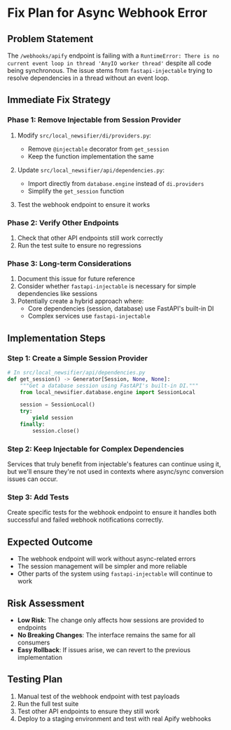 # Fix Plan for Async Webhook Error

## Problem Statement
The `/webhooks/apify` endpoint is failing with a `RuntimeError: There is no current event loop in thread 'AnyIO worker thread'` despite all code being synchronous. The issue stems from `fastapi-injectable` trying to resolve dependencies in a thread without an event loop.

## Immediate Fix Strategy

### Phase 1: Remove Injectable from Session Provider
1. Modify `src/local_newsifier/di/providers.py`:
   - Remove `@injectable` decorator from `get_session`
   - Keep the function implementation the same

2. Update `src/local_newsifier/api/dependencies.py`:
   - Import directly from `database.engine` instead of `di.providers`
   - Simplify the `get_session` function

3. Test the webhook endpoint to ensure it works

### Phase 2: Verify Other Endpoints
1. Check that other API endpoints still work correctly
2. Run the test suite to ensure no regressions

### Phase 3: Long-term Considerations
1. Document this issue for future reference
2. Consider whether `fastapi-injectable` is necessary for simple dependencies like sessions
3. Potentially create a hybrid approach where:
   - Core dependencies (session, database) use FastAPI's built-in DI
   - Complex services use `fastapi-injectable`

## Implementation Steps

### Step 1: Create a Simple Session Provider
```python
# In src/local_newsifier/api/dependencies.py
def get_session() -> Generator[Session, None, None]:
    """Get a database session using FastAPI's built-in DI."""
    from local_newsifier.database.engine import SessionLocal

    session = SessionLocal()
    try:
        yield session
    finally:
        session.close()
```

### Step 2: Keep Injectable for Complex Dependencies
Services that truly benefit from injectable's features can continue using it, but we'll ensure they're not used in contexts where async/sync conversion issues can occur.

### Step 3: Add Tests
Create specific tests for the webhook endpoint to ensure it handles both successful and failed webhook notifications correctly.

## Expected Outcome
- The webhook endpoint will work without async-related errors
- The session management will be simpler and more reliable
- Other parts of the system using `fastapi-injectable` will continue to work

## Risk Assessment
- **Low Risk**: The change only affects how sessions are provided to endpoints
- **No Breaking Changes**: The interface remains the same for all consumers
- **Easy Rollback**: If issues arise, we can revert to the previous implementation

## Testing Plan
1. Manual test of the webhook endpoint with test payloads
2. Run the full test suite
3. Test other API endpoints to ensure they still work
4. Deploy to a staging environment and test with real Apify webhooks
